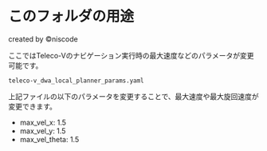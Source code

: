 # このフォルダの用途
created by ©︎niscode

ここではTeleco-Vのナビゲーション実行時の最大速度などのパラメータが変更可能です。  

`teleco-v_dwa_local_planner_params.yaml`


上記ファイルの以下のパラメータを変更することで、最大速度や最大旋回速度が変更できます。
- max_vel_x: 1.5
- max_vel_y: 1.5
- max_vel_theta: 1.5
